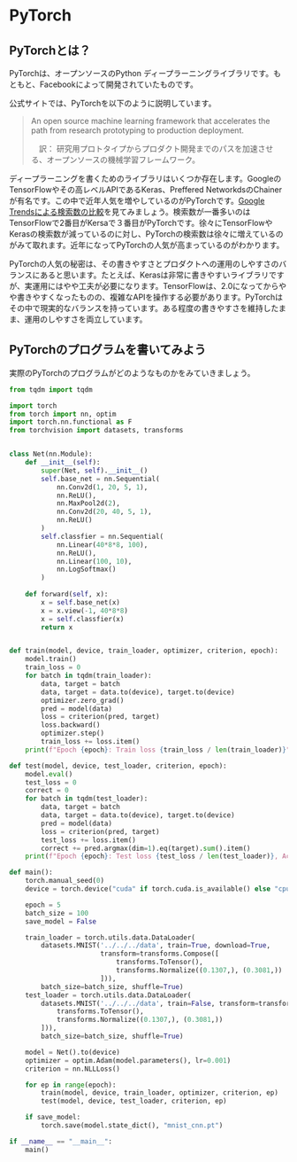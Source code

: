# PyTorch

## PyTorchとは？

PyTorchは、オープンソースのPython ディープラーニングライブラリです。もともと、Facebookによって開発されていたものです。

公式サイトでは、PyTorchを以下のように説明しています。

> An open source machine learning framework that accelerates the path from research prototyping to production deployment.
>
>　訳： 研究用プロトタイプからプロダクト開発までのパスを加速させる、オープンソースの機械学習フレームワーク。

ディープラーニングを書くためのライブラリはいくつか存在します。GoogleのTensorFlowやその高レベルAPIであるKeras、Preffered NetworkdsのChainerが有名です。この中で近年人気を増やしているのがPyTorchです。[Google Trendsによる検索数の比較](https://trends.google.co.jp/trends/explore?geo=JP&q=PyTorch,TensorFlow,Chainer)を見てみましょう。検索数が一番多いのはTensorFlowで2番目がKersaで３番目がPyTorchです。徐々にTensorFlowや Kerasの検索数が減っているのに対し、PyTorchの検索数は徐々に増えているのがみて取れます。近年になってPyTorchの人気が高まっているのがわかります。

PyTorchの人気の秘密は、その書きやすさとプロダクトへの運用のしやすさのバランスにあると思います。たとえば、Kerasは非常に書きやすいライブラリですが、実運用にはやや工夫が必要になります。TensorFlowは、2.0になってからやや書きやすくなったものの、複雑なAPIを操作する必要があります。PyTorchはその中で現実的なバランスを持っています。ある程度の書きやすさを維持したまま、運用のしやすさを両立しています。

## PyTorchのプログラムを書いてみよう

実際のPyTorchのプログラムがどのようなものかをみていきましょう。

```python
from tqdm import tqdm

import torch
from torch import nn, optim
import torch.nn.functional as F
from torchvision import datasets, transforms


class Net(nn.Module):
    def __init__(self):
        super(Net, self).__init__()
        self.base_net = nn.Sequential(
            nn.Conv2d(1, 20, 5, 1),
            nn.ReLU(),
            nn.MaxPool2d(2),
            nn.Conv2d(20, 40, 5, 1),
            nn.ReLU() 
        )
        self.classfier = nn.Sequential(
            nn.Linear(40*8*8, 100),
            nn.ReLU(),
            nn.Linear(100, 10),
            nn.LogSoftmax()
        )
    
    def forward(self, x):
        x = self.base_net(x)
        x = x.view(-1, 40*8*8)
        x = self.classfier(x)
        return x


def train(model, device, train_loader, optimizer, criterion, epoch):
    model.train()
    train_loss = 0
    for batch in tqdm(train_loader):
        data, target = batch
        data, target = data.to(device), target.to(device)
        optimizer.zero_grad()
        pred = model(data)
        loss = criterion(pred, target)
        loss.backward()
        optimizer.step()
        train_loss += loss.item()
    print(f"Epoch {epoch}: Train loss {train_loss / len(train_loader)}")

def test(model, device, test_loader, criterion, epoch):
    model.eval()
    test_loss = 0
    correct = 0
    for batch in tqdm(test_loader):
        data, target = batch
        data, target = data.to(device), target.to(device)
        pred = model(data)
        loss = criterion(pred, target)
        test_loss += loss.item()
        correct += pred.argmax(dim=1).eq(target).sum().item()
    print(f"Epoch {epoch}: Test loss {test_loss / len(test_loader)}, Accuracy {100. * correct / len(test_loader.dataset)} %")

def main():
    torch.manual_seed(0)
    device = torch.device("cuda" if torch.cuda.is_available() else "cpu")

    epoch = 5
    batch_size = 100
    save_model = False

    train_loader = torch.utils.data.DataLoader(
        datasets.MNIST('../../../data', train=True, download=True,
                       transform=transforms.Compose([
                           transforms.ToTensor(),
                           transforms.Normalize((0.1307,), (0.3081,))
                       ])),
        batch_size=batch_size, shuffle=True)
    test_loader = torch.utils.data.DataLoader(
        datasets.MNIST('../../../data', train=False, transform=transforms.Compose([
            transforms.ToTensor(),
            transforms.Normalize((0.1307,), (0.3081,))
        ])),
        batch_size=batch_size, shuffle=True)

    model = Net().to(device)
    optimizer = optim.Adam(model.parameters(), lr=0.001)
    criterion = nn.NLLLoss()

    for ep in range(epoch):
        train(model, device, train_loader, optimizer, criterion, ep)
        test(model, device, test_loader, criterion, ep)

    if save_model:
        torch.save(model.state_dict(), "mnist_cnn.pt")

if __name__ == "__main__":
    main()
```
